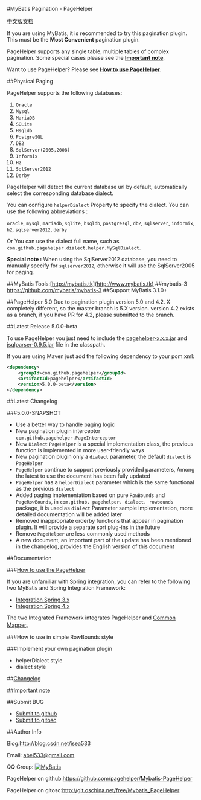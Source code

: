 #MyBatis Pagination - PageHelper

[中文版文档](https://github.com/pagehelper/Mybatis-PageHelper/blob/master/README_zh.md)

If you are using MyBatis, it is recommended to try this pagination plugin. 
This must be the **Most Convenient** pagination plugin.

PageHelper supports any single table, multiple tables of complex pagination.
Some special cases please see the [**Important note**](https://github.com/pagehelper/Mybatis-PageHelper/blob/master/wikis/en/Important.md).

Want to use PageHelper? 
Please see [**How to use PageHelper**](https://github.com/pagehelper/Mybatis-PageHelper/blob/master/wikis/en/HowToUse.md).

##Physical Paging

PageHelper supports the following databases:

 1. `Oracle`
 2. `Mysql`
 3. `MariaDB`
 4. `SQLite`
 5. `Hsqldb`
 6. `PostgreSQL`
 7. `DB2`
 8. `SqlServer(2005,2008)`
 9. `Informix`
 10. `H2`
 11. `SqlServer2012`
 12. `Derby`

PageHelper will detect the current database url by default, 
automatically select the corresponding database dialect.

You can configure `helperDialect` Property to specify the dialect.
You can use the following abbreviations :

`oracle`, `mysql`, `mariadb`, `sqlite`, `hsqldb`, `postgresql`,
`db2`, `sqlserver`, `informix`, `h2`, `sqlserver2012`, `derby`

Or You can use the dialect full name, such as `com.github.pagehelper.dialect.helper.MySqlDialect`.

**Special note :** When using the SqlServer2012 database,
you need to manually specify for `sqlserver2012`, otherwise it will use the SqlServer2005 for paging.

##MyBatis Tools:[http://mybatis.tk](http://www.mybatis.tk)
##mybatis-3 https://github.com/mybatis/mybatis-3 
##Support MyBatis 3.1.0+

##PageHelper 5.0
Due to pagination plugin version 5.0 and 4.2. X completely different,
so the master branch is 5.X version.
version 4.2 exists as a branch, 
if you have PR for 4.2, please submitted to the branch.

##Latest Release 5.0.0-beta

To use PageHelper you just need to include the 
[pagehelper-x.x.x.jar](http://repo1.maven.org/maven2/com/github/pagehelper/pagehelper/) 
and [jsqlparser-0.9.5.jar](http://repo1.maven.org/maven2/com/github/jsqlparser/jsqlparser/0.9.5/) file in the classpath.

If you are using Maven just add the following dependency to your pom.xml:

```xml  
<dependency>
    <groupId>com.github.pagehelper</groupId>
    <artifactId>pagehelper</artifactId>
    <version>5.0.0-beta</version>
</dependency>
```  

##Latest Changelog

###5.0.0-SNAPSHOT

- Use a better way to handle paging logic
- New pagination plugin interceptor `com.github.pagehelper.PageInterceptor`
- New `Dialect` `PageHelper` is a special implementation class, the previous function is implemented in more user-friendly ways
- New pagination plugin only a `dialect` parameter, the default `dialect` is `PageHelper`
- `PageHelper` continue to support previously provided parameters, Among the latest to use the document has been fully updated
- `PageHelper` has a `helperDialect` parameter which is the same functional as the previous `dialect`
- Added paging implementation based on pure `RowBounds` and `PageRowBounds`, 
in `com.github. pagehelper. dialect. rowbounds` package, it is used as `dialect` Parameter sample implementation, more detailed documentation will be added later
- Removed inappropriate orderby functions that appear in pagination plugin. It will provide a separate sort plug-ins in the future
- Remove `PageHelper` are less commonly used methods
- A new document, an important part of the update has been mentioned in the changelog, provides the English version of this document

##Documentation  

###[How to use the PageHelper](https://github.com/pagehelper/Mybatis-PageHelper/blob/master/wikis/en/HowToUse.md)

If you are unfamiliar with Spring integration, 
you can refer to the following two MyBatis and Spring Integration Framework:

- [Integration Spring 3.x](https://github.com/abel533/Mybatis-Spring/tree/spring3.x)
- [Integration Spring 4.x](https://github.com/abel533/Mybatis-Spring)

The two Integrated Framework integrates PageHelper and [Common Mapper](https://github.com/abel533/Mapper)。

###How to use in simple RowBounds style

###Implement your own pagination plugin
- helperDialect style
- dialect style

##[Changelog](https://github.com/pagehelper/Mybatis-PageHelper/blob/master/wikis/en/Changelog.md)

##[Important note](https://github.com/pagehelper/Mybatis-PageHelper/blob/master/wikis/en/Important.md)

##Submit BUG

- [Submit to github](https://github.com/pagehelper/Mybatis-PageHelper/issues/new)
- [Submit to gitosc](http://git.oschina.net/free/Mybatis_PageHelper/issues/new?issue%5Bassignee_id%5D=&issue%5Bmilestone_id%5D=)

##Author Info

Blog:http://blog.csdn.net/isea533

Email: abel533@gmail.com  

QQ Group: <a target="_blank" href="http://shang.qq.com/wpa/qunwpa?idkey=29e4cce8ac3c65d14a1dc40c9ba5c8e71304f143f3ad759ac0b05146e0952044"><img border="0" src="http://pub.idqqimg.com/wpa/images/group.png" alt="MyBatis" title="MyBatis"></a>

PageHelper on github:https://github.com/pagehelper/Mybatis-PageHelper

PageHelper on gitosc:http://git.oschina.net/free/Mybatis_PageHelper